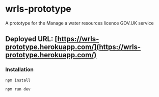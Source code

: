 # wrls-prototype

A prototype for the Manage a water resources licence GOV.UK service

## Deployed URL: [https://wrls-prototype.herokuapp.com/](https://wrls-prototype.herokuapp.com/)

### Installation
`npm install`

`npm run dev`
